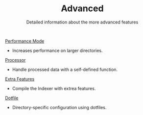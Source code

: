 <h1 align="center">Advanced</h1>

<p align="center">Detailed information about the more advanced features</p>

<br/>

[Performance Mode](performance.md)
 * Increases performance on larger directories.

[Processor](processor.md)
 * Handle processed data with a self-defined function.

[Extra Features](extras.md)
 * Compile the Indexer with extrea features.

[Dotfile](dotfile.md)
 * Directory-specific configuration using dotfiles.